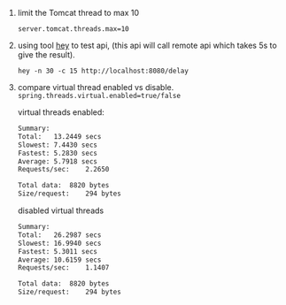 
1. limit the Tomcat thread to max 10

   `server.tomcat.threads.max=10`

2. using tool [hey](https://github.com/rakyll/hey) to test api, (this api will call remote api which takes 5s to give the result).

   `hey -n 30 -c 15 http://localhost:8080/delay`

3. compare virtual thread enabled vs disable. `spring.threads.virtual.enabled=true/false`

   virtual threads enabled:
   ```txt
   Summary:
   Total:	13.2449 secs
   Slowest:	7.4430 secs
   Fastest:	5.2830 secs
   Average:	5.7918 secs
   Requests/sec:	2.2650
   
   Total data:	8820 bytes
   Size/request:	294 bytes
   ```

   disabled virtual threads
   ```txt
   Summary:
   Total:	26.2987 secs
   Slowest:	16.9940 secs
   Fastest:	5.3011 secs
   Average:	10.6159 secs
   Requests/sec:	1.1407
   
   Total data:	8820 bytes
   Size/request:	294 bytes
   ```